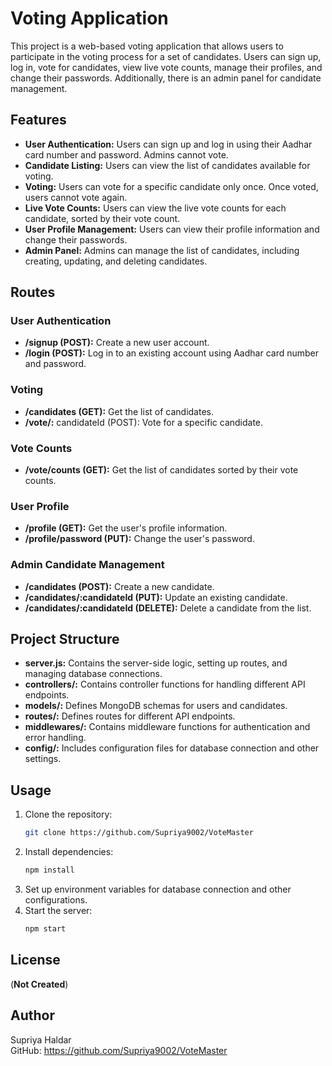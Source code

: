 # Voting Application
This project is a web-based voting application that allows users to participate in the voting process for a set of candidates. Users can sign up, log in, vote for candidates, view live vote counts, manage their profiles, and change their passwords. Additionally, there is an admin panel for candidate management.

## Features
- **User Authentication:** Users can sign up and log in using their Aadhar card number and password. Admins cannot vote.
- **Candidate Listing:** Users can view the list of candidates available for voting.
- **Voting:** Users can vote for a specific candidate only once. Once voted, users cannot vote again.
- **Live Vote Counts:** Users can view the live vote counts for each candidate, sorted by their vote count.
- **User Profile Management:** Users can view their profile information and change their passwords.
- **Admin Panel:** Admins can manage the list of candidates, including creating, updating, and deleting candidates.
## Routes
### User Authentication
- **/signup (POST):** Create a new user account.
- **/login (POST):** Log in to an existing account using Aadhar card number and password.
### Voting
- **/candidates (GET):** Get the list of candidates.
- **/vote/:** candidateId (POST): Vote for a specific candidate.
### Vote Counts
- **/vote/counts (GET):** Get the list of candidates sorted by their vote counts.
### User Profile
- **/profile (GET):** Get the user's profile information.
- **/profile/password (PUT):** Change the user's password.
### Admin Candidate Management
- **/candidates (POST):** Create a new candidate.
- **/candidates/:candidateId (PUT):** Update an existing candidate.
- **/candidates/:candidateId (DELETE):** Delete a candidate from the list.
## Project Structure
- **server.js:** Contains the server-side logic, setting up routes, and managing database connections.
- **controllers/:** Contains controller functions for handling different API endpoints.
- **models/:** Defines MongoDB schemas for users and candidates.
- **routes/:** Defines routes for different API endpoints.
- **middlewares/:** Contains middleware functions for authentication and error handling.
- **config/:** Includes configuration files for database connection and other settings.
## Usage
1. Clone the repository:
   ```bash
   git clone https://github.com/Supriya9002/VoteMaster

2. Install dependencies:
   ```bash
   npm install

3. Set up environment variables for database connection and other configurations.
4. Start the server:
   ```bash
   npm start


## License
(****Not Created****)

## Author
Supriya Haldar<br>
GitHub: https://github.com/Supriya9002/VoteMaster
